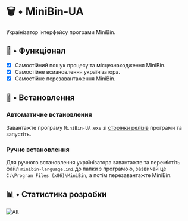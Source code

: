 # 🗑️ • MiniBin-UA

Українізатор інтерфейсу програми MiniBin.

## 🧬 • Функціонал

- [X] Самостійний пошук процесу та місцезнаходження MiniBin.
- [X] Самостійне всиановлення українізатора.
- [X] Самостійне перезавантаження MiniBin.

## 💽 • Встановлення

### Автоматичне встановлення

Завантажте програму `MiniBin-UA.exe` зі [сторінки релізів](https://github.com/liubquanti/MiniBin-UA/releases) програми та запустіть.

### Ручне встановлення

Для ручного встановлення українізатора завантажте та перемістіть файл `minibin-language.ini` до папки з програмою, зазвичай це `C:\Program Files (x86)\MiniBin`, а потім перезавантажте MiniBin.

## 📊 • Статистика розробки

![Alt](https://repobeats.axiom.co/api/embed/94efbda2ac4fe98a1ddb19a049e6de8ffed39ac2.svg "Repobeats analytics image")
